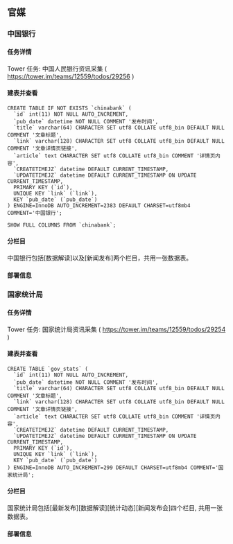 ## 官媒

### 中国银行 
#### 任务详情 
Tower 任务: 中国人民银行资讯采集 ( https://tower.im/teams/12559/todos/29256 )
#### 建表并查看 
```shell script
CREATE TABLE IF NOT EXISTS `chinabank` (
  `id` int(11) NOT NULL AUTO_INCREMENT,
  `pub_date` datetime NOT NULL COMMENT '发布时间',
  `title` varchar(64) CHARACTER SET utf8 COLLATE utf8_bin DEFAULT NULL COMMENT '文章标题',
  `link` varchar(128) CHARACTER SET utf8 COLLATE utf8_bin DEFAULT NULL COMMENT '文章详情页链接',
  `article` text CHARACTER SET utf8 COLLATE utf8_bin COMMENT '详情页内容',
  `CREATETIMEJZ` datetime DEFAULT CURRENT_TIMESTAMP,
  `UPDATETIMEJZ` datetime DEFAULT CURRENT_TIMESTAMP ON UPDATE CURRENT_TIMESTAMP,
  PRIMARY KEY (`id`),
  UNIQUE KEY `link` (`link`),
  KEY `pub_date` (`pub_date`)
) ENGINE=InnoDB AUTO_INCREMENT=2383 DEFAULT CHARSET=utf8mb4 COMMENT='中国银行'; 

SHOW FULL COLUMNS FROM `chinabank`;
```
#### 分栏目 
中国银行包括[数据解读]以及[新闻发布]两个栏目，共用一张数据表。 
#### 部署信息

### 国家统计局
#### 任务详情
Tower 任务: 国家统计局资讯采集 ( https://tower.im/teams/12559/todos/29254 )
#### 建表并查看 
```shell script
CREATE TABLE `gov_stats` (
  `id` int(11) NOT NULL AUTO_INCREMENT,
  `pub_date` datetime NOT NULL COMMENT '发布时间',
  `title` varchar(64) CHARACTER SET utf8 COLLATE utf8_bin DEFAULT NULL COMMENT '文章标题',
  `link` varchar(128) CHARACTER SET utf8 COLLATE utf8_bin DEFAULT NULL COMMENT '文章详情页链接',
  `article` text CHARACTER SET utf8 COLLATE utf8_bin COMMENT '详情页内容',
  `CREATETIMEJZ` datetime DEFAULT CURRENT_TIMESTAMP,
  `UPDATETIMEJZ` datetime DEFAULT CURRENT_TIMESTAMP ON UPDATE CURRENT_TIMESTAMP,
  PRIMARY KEY (`id`),
  UNIQUE KEY `link` (`link`),
  KEY `pub_date` (`pub_date`)
) ENGINE=InnoDB AUTO_INCREMENT=299 DEFAULT CHARSET=utf8mb4 COMMENT='国家统计局';
```
#### 分栏目 
国家统计局包括[最新发布][数据解读][统计动态][新闻发布会]四个栏目, 共用一张数据表。 
#### 部署信息 


